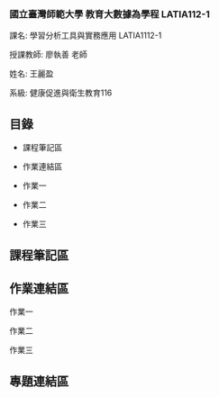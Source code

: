 ### 國立臺灣師範大學 教育大數據為學程 LATIA112-1 

課名: 學習分析工具與實務應用 LATIA1112-1

授課教師: 廖執善 老師

姓名: 王麗盈

系級: 健康促進與衛生教育116

## 目錄 ##
* 課程筆記區

* 作業連結區

* 作業一

* 作業二

* 作業三

## 課程筆記區 ##

## 作業連結區 ##

作業一

作業二 

作業三 

## 專題連結區 ##
